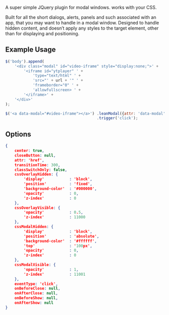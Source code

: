 A super simple JQuery plugin for modal windows. works with your CSS.

Built for all the short dialogs, alerts, panels and such associated with an app,
that you may want to handle in a modal window. Designed to handle hidden
content, and doesn’t apply any styles to the target element, other than for
displaying and positioning.

Example Usage
-------------


````javascript
$('body').append(
    '<div class="modal" id="video-iframe" style="display:none;">' +
        '<iframe id="ytplayer" ' +
            'type="text/html" ' +
            'src="' + url + '" ' +
            'frameborder="0" ' +
            'allowfullscreen> ' +
        '</iframe>' +
    '</div>'
);

$('<a data-modal="#video-iframe"></a>') .leanModal({attr: 'data-modal' })
                                        .trigger('click');
````



Options
-------


````json
{
    center: true,
    closeButton: null,
    attr: 'href',
    transitionTime: 300,
    classSwitchOnly: false,
    cssOverlayHidden: {
        'display'           : 'block',
        'position'          : 'fixed',
        'background-color'  : '#000000',
        'opacity'           : 0,
        'z-index'           : 0
    },
    cssOverlayVisible: {
        'opacity'           : 0.5,
        'z-index'           : 11000
    },
    cssModalHidden: {
        'display'           : 'block',
        'position'          : 'absolute',
        'background-color'  : '#ffffff',
        'top'               : '100px',
        'opacity'           : 0,
        'z-index'           : 0
    },
    cssModalVisible: {
        'opacity'           : 1,
        'z-index'           : 11001
    },
    eventType: 'click',
    onBeforeClose: null,
    onAfterClose: null,
    onBeforeShow: null,
    onAfterShow: null
}
````

